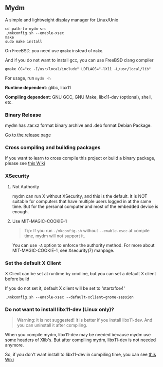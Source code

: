 ## Mydm

A simple and lightweight display manager for Linux/Unix

```
cd path-to-mydm-src
./mkconfig.sh --enable-xsec
make
sudo make install
```

On FreeBSD, you need use `gmake` instead of `make`.

And if you do not want to install gcc, you can use FreeBSD clang compiler

```
gmake CC="cc -I/usr/local/include" LDFLAGS="-lX11 -L/usr/local/lib"
```

For usage, run `mydm -h`

**Runtime dependent**: glibc, libx11

**Compiling dependent**: GNU GCC, GNU Make, libx11-dev (optional), shell, etc.

### Binary Release

mydm has .tar.xz format binary archive and .deb format Debian Package.

[Go to the release page](https://github.com/thdaemon/mydm/releases)

### Cross compiling and building packages

If you want to learn to cross compile this project or build a binary package, please see [this Wiki](doc/cross-and-package.md)

### XSecurity

1. Not Authority

	mydm can run X without XSecurity, and this is the default. It is NOT suitable for computers that have multiple users logged in at the same time. But for the personal computer and most of the embedded device is enough.

2. Use MIT-MAGIC-COOKIE-1

	> Tip: If you run `./mkconfig.sh` without `--enable-xsec` at compile time, mydm will not support it.

	You can use `-A` option to enforce the authority method. For more about MIT-MAGIC-COOKIE-1, see Xsecurity(7) manpage.

### Set the default X Client

X Client can be set at runtime by cmdline, but you can set a default X client before build

If you do not set it, default X client will be set to 'startxfce4'

```
./mkconfig.sh --enable-xsec --default-xclient=gnome-session
```

### Do not want to install libx11-dev (Linux only)?

> Warning: it is not suggested! It is better if you install libx11-dev. And you can uninstall it after compiling.

When you compile mydm, libx11-dev may be needed because mydm use some headers of Xlib's. But after compiling mydm, libx11-dev is not needed anymore.

So, if you don't want install to libx11-dev in compiling time, you can see [this Wiki](doc/own-libx11dev.md)
